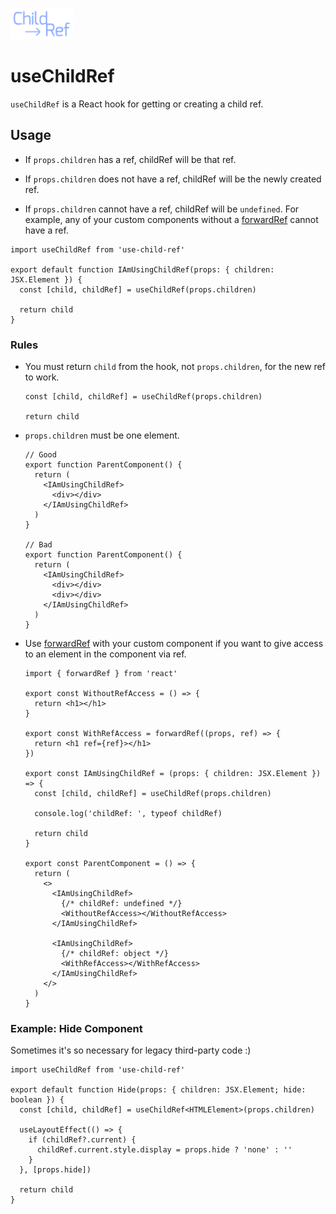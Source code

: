 <p>
  <img src="https://raw.githubusercontent.com/ilvetrov/use-child-ref/main/logo.svg" width="100" height="50" />
</p>

# useChildRef

`useChildRef` is a React hook for getting or creating a child ref.

## Usage

- If `props.children` has a ref, childRef will be that ref.

- If `props.children` does not have a ref, childRef will be the newly created ref.

- If `props.children` cannot have a ref, childRef will be `undefined`. For example, any of your custom components without a [forwardRef](https://reactjs.org/docs/forwarding-refs.html) cannot have a ref.

```tsx
import useChildRef from 'use-child-ref'

export default function IAmUsingChildRef(props: { children: JSX.Element }) {
  const [child, childRef] = useChildRef(props.children)

  return child
}
```

### Rules

- You must return `child` from the hook, not `props.children`, for the new ref to work.
  ```tsx
  const [child, childRef] = useChildRef(props.children)
  
  return child
  ```
- `props.children` must be one element.
  ```tsx
  // Good
  export function ParentComponent() {
    return (
      <IAmUsingChildRef>
        <div></div>
      </IAmUsingChildRef>
    )
  }

  // Bad
  export function ParentComponent() {
    return (
      <IAmUsingChildRef>
        <div></div>
        <div></div>
      </IAmUsingChildRef>
    )
  }
  ```
- Use [forwardRef](https://reactjs.org/docs/forwarding-refs.html) with your custom component if you want to give access to an element in the component via ref.
  ```tsx
  import { forwardRef } from 'react'

  export const WithoutRefAccess = () => {
    return <h1></h1>
  }

  export const WithRefAccess = forwardRef((props, ref) => {
    return <h1 ref={ref}></h1>
  })

  export const IAmUsingChildRef = (props: { children: JSX.Element }) => {
    const [child, childRef] = useChildRef(props.children)

    console.log('childRef: ', typeof childRef)

    return child
  }

  export const ParentComponent = () => {
    return (
      <>
        <IAmUsingChildRef>
          {/* childRef: undefined */}
          <WithoutRefAccess></WithoutRefAccess>
        </IAmUsingChildRef>

        <IAmUsingChildRef>
          {/* childRef: object */}
          <WithRefAccess></WithRefAccess>
        </IAmUsingChildRef>
      </>
    )
  }
  ```

### Example: Hide Component

Sometimes it's so necessary for legacy third-party code :)

```tsx
import useChildRef from 'use-child-ref'

export default function Hide(props: { children: JSX.Element; hide: boolean }) {
  const [child, childRef] = useChildRef<HTMLElement>(props.children)

  useLayoutEffect(() => {
    if (childRef?.current) {
      childRef.current.style.display = props.hide ? 'none' : ''
    }
  }, [props.hide])

  return child
}
```
